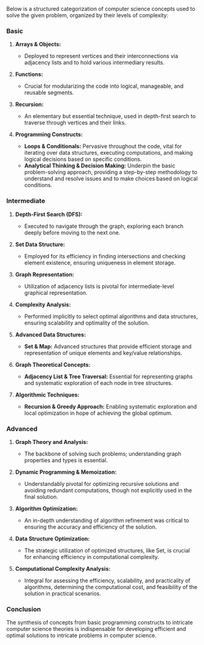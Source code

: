Below is a structured categorization of computer science concepts used to solve the given problem, organized by their levels of complexity:

### Basic

1. **Arrays & Objects:**

    - Deployed to represent vertices and their interconnections via adjacency lists and to hold various intermediary results.

2. **Functions:**

    - Crucial for modularizing the code into logical, manageable, and reusable segments.

3. **Recursion:**

    - An elementary but essential technique, used in depth-first search to traverse through vertices and their links.

4. **Programming Constructs:**
    - **Loops & Conditionals:** Pervasive throughout the code, vital for iterating over data structures, executing computations, and making logical decisions based on specific conditions.
    - **Analytical Thinking & Decision Making:** Underpin the basic problem-solving approach, providing a step-by-step methodology to understand and resolve issues and to make choices based on logical conditions.

### Intermediate

1. **Depth-First Search (DFS):**

    - Executed to navigate through the graph, exploring each branch deeply before moving to the next one.

2. **Set Data Structure:**

    - Employed for its efficiency in finding intersections and checking element existence, ensuring uniqueness in element storage.

3. **Graph Representation:**

    - Utilization of adjacency lists is pivotal for intermediate-level graphical representation.

4. **Complexity Analysis:**

    - Performed implicitly to select optimal algorithms and data structures, ensuring scalability and optimality of the solution.

5. **Advanced Data Structures:**

    - **Set & Map:** Advanced structures that provide efficient storage and representation of unique elements and key/value relationships.

6. **Graph Theoretical Concepts:**

    - **Adjacency List & Tree Traversal:** Essential for representing graphs and systematic exploration of each node in tree structures.

7. **Algorithmic Techniques:**
    - **Recursion & Greedy Approach:** Enabling systematic exploration and local optimization in hope of achieving the global optimum.

### Advanced

1. **Graph Theory and Analysis:**

    - The backbone of solving such problems; understanding graph properties and types is essential.

2. **Dynamic Programming & Memoization:**

    - Understandably pivotal for optimizing recursive solutions and avoiding redundant computations, though not explicitly used in the final solution.

3. **Algorithm Optimization:**

    - An in-depth understanding of algorithm refinement was critical to ensuring the accuracy and efficiency of the solution.

4. **Data Structure Optimization:**

    - The strategic utilization of optimized structures, like Set, is crucial for enhancing efficiency in computational complexity.

5. **Computational Complexity Analysis:**
    - Integral for assessing the efficiency, scalability, and practicality of algorithms, determining the computational cost, and feasibility of the solution in practical scenarios.

### Conclusion

The synthesis of concepts from basic programming constructs to intricate computer science theories is indispensable for developing efficient and optimal solutions to intricate problems in computer science.
